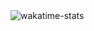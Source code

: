 <img alt='wakatime-stats' src='https://github-readme-stats.vercel.app/api/wakatime?username=ddeeww001/&layout=compact' />
